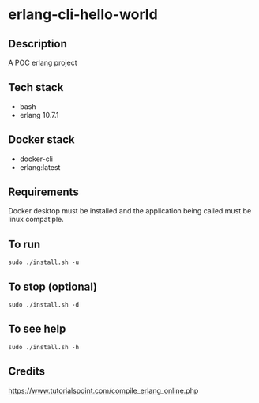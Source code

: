 # erlang-cli-hello-world

## Description
A POC erlang project

## Tech stack
- bash
- erlang 10.7.1

## Docker stack
- docker-cli
- erlang:latest

## Requirements
Docker desktop must be installed and the application
being called must be linux compatiple.

## To run
`sudo ./install.sh -u`

## To stop (optional)
`sudo ./install.sh -d`

## To see help
`sudo ./install.sh -h`

## Credits
https://www.tutorialspoint.com/compile_erlang_online.php
